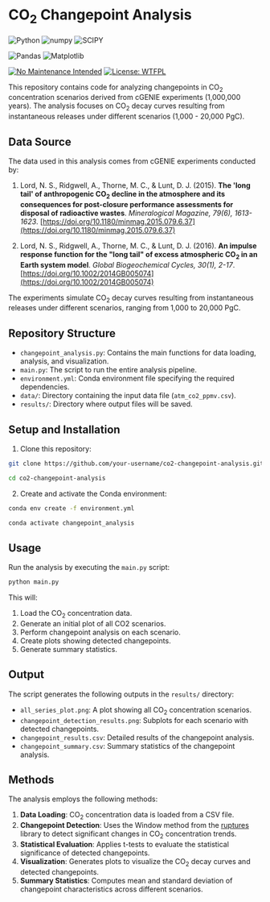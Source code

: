 # CO<sub>2</sub> Changepoint Analysis

![Python](https://img.shields.io/badge/python-3670A0?style=for-the-badge&logo=python&logoColor=ffdd54)
![numpy](https://img.shields.io/badge/Numpy-777BB4?style=for-the-badge&logo=numpy&logoColor=white)
![SCIPY](https://img.shields.io/badge/SciPy-654FF0?style=for-the-badge&logo=SciPy&logoColor=white)

![Pandas](https://img.shields.io/badge/pandas-%23150458.svg?style=for-the-badge&logo=pandas&logoColor=white)
![Matplotlib](https://img.shields.io/badge/Matplotlib-%23ffffff.svg?style=for-the-badge&logo=Matplotlib&logoColor=black)

[![No Maintenance Intended](http://unmaintained.tech/badge.svg)](http://unmaintained.tech/)
[![License: WTFPL](https://img.shields.io/badge/License-WTFPL-brightgreen.svg)](http://www.wtfpl.net/about/)


This repository contains code for analyzing changepoints in CO<sub>2</sub> concentration scenarios derived from cGENIE experiments (1,000,000 years). The analysis focuses on CO<sub>2</sub> decay curves resulting from instantaneous releases under different scenarios (1,000 - 20,000 PgC).

## Data Source

The data used in this analysis comes from cGENIE experiments conducted by:

1. Lord, N. S., Ridgwell, A., Thorne, M. C., & Lunt, D. J. (2015). **The 'long tail' of anthropogenic CO<sub>2</sub> decline in the atmosphere and its consequences for post-closure performance assessments for disposal of radioactive wastes**. *Mineralogical Magazine, 79(6), 1613-1623*. [https://doi.org/10.1180/minmag.2015.079.6.37](https://doi.org/10.1180/minmag.2015.079.6.37)

2. Lord, N. S., Ridgwell, A., Thorne, M. C., & Lunt, D. J. (2016). **An impulse response function for the "long tail" of excess atmospheric CO<sub>2</sub> in an Earth system model**. *Global Biogeochemical Cycles, 30(1), 2-17*. [https://doi.org/10.1002/2014GB005074](https://doi.org/10.1002/2014GB005074)

The experiments simulate CO<sub>2</sub> decay curves resulting from instantaneous releases under different scenarios, ranging from 1,000 to 20,000 PgC.

## Repository Structure

- `changepoint_analysis.py`: Contains the main functions for data loading, analysis, and visualization.
- `main.py`: The script to run the entire analysis pipeline.
- `environment.yml`: Conda environment file specifying the required dependencies.
- `data/`: Directory containing the input data file (`atm_co2_ppmv.csv`).
- `results/`: Directory where output files will be saved.

## Setup and Installation

1. Clone this repository:

```bash 
git clone https://github.com/your-username/co2-changepoint-analysis.git
```


```bash 
cd co2-changepoint-analysis
```

2. Create and activate the Conda environment:

```bash 
conda env create -f environment.yml
```

```bash 
conda activate changepoint_analysis
```

## Usage

Run the analysis by executing the `main.py` script:

```bash 
python main.py
```

This will:

1. Load the CO<sub>2</sub> concentration data.
2. Generate an initial plot of all CO2 scenarios.
3. Perform changepoint analysis on each scenario.
4. Create plots showing detected changepoints.
5. Generate summary statistics.

## Output

The script generates the following outputs in the `results/` directory:

- `all_series_plot.png`: A plot showing all CO<sub>2</sub> concentration scenarios.
- `changepoint_detection_results.png`: Subplots for each scenario with detected changepoints.
- `changepoint_results.csv`: Detailed results of the changepoint analysis.
- `changepoint_summary.csv`: Summary statistics of the changepoint analysis.

## Methods

The analysis employs the following methods:

1. **Data Loading**: CO<sub>2</sub> concentration data is loaded from a CSV file.
2. **Changepoint Detection**: Uses the Window method from the [ruptures](https://centre-borelli.github.io/ruptures-docs/) library to detect significant changes in CO<sub>2</sub> concentration trends.
3. **Statistical Evaluation**: Applies t-tests to evaluate the statistical significance of detected changepoints.
4. **Visualization**: Generates plots to visualize the CO<sub>2</sub> decay curves and detected changepoints.
5. **Summary Statistics**: Computes mean and standard deviation of changepoint characteristics across different scenarios.

